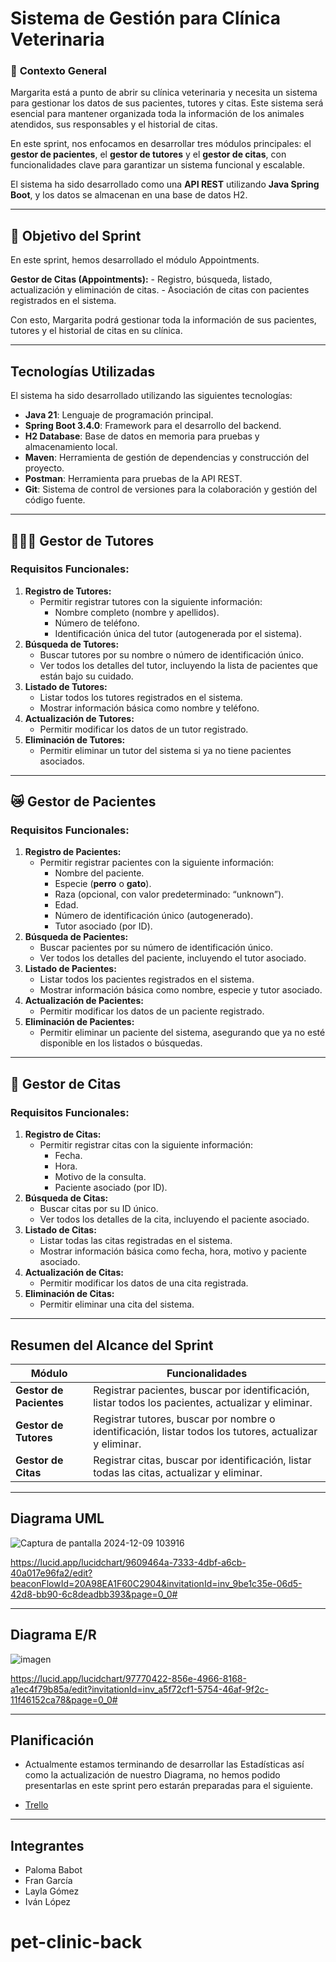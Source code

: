 # Sistema de Gestión para Clínica Veterinaria

### 🏁 **Contexto General**

Margarita está a punto de abrir su clínica veterinaria y necesita un sistema para gestionar los datos de sus pacientes, tutores y citas. Este sistema será esencial para mantener organizada toda la información de los animales atendidos, sus responsables y el historial de citas.

En este sprint, nos enfocamos en desarrollar tres módulos principales: el **gestor de pacientes**, el **gestor de tutores** y el **gestor de citas**, con funcionalidades clave para garantizar un sistema funcional y escalable.

El sistema ha sido desarrollado como una **API REST** utilizando **Java Spring Boot**, y los datos se almacenan en una base de datos H2.

---

## 👀 **Objetivo del Sprint**

En este sprint, hemos desarrollado el módulo Appointments.

**Gestor de Citas (Appointments):**
    - Registro, búsqueda, listado, actualización y eliminación de citas.
    - Asociación de citas con pacientes registrados en el sistema.

Con esto, Margarita podrá gestionar toda la información de sus pacientes, tutores y el historial de citas en su clínica.

---

## **Tecnologías Utilizadas**

El sistema ha sido desarrollado utilizando las siguientes tecnologías:

- **Java 21**: Lenguaje de programación principal.
- **Spring Boot 3.4.0**: Framework para el desarrollo del backend.
- **H2 Database**: Base de datos en memoria para pruebas y almacenamiento local.
- **Maven**: Herramienta de gestión de dependencias y construcción del proyecto.
- **Postman**: Herramienta para pruebas de la API REST.
- **Git**: Sistema de control de versiones para la colaboración y gestión del código fuente.

---

## 🧑🏽‍🦰 **Gestor de Tutores**

### **Requisitos Funcionales:**

1. **Registro de Tutores:**
    - Permitir registrar tutores con la siguiente información:
        - Nombre completo (nombre y apellidos).
        - Número de teléfono.
        - Identificación única del tutor (autogenerada por el sistema).
2. **Búsqueda de Tutores:**
    - Buscar tutores por su nombre o número de identificación único.
    - Ver todos los detalles del tutor, incluyendo la lista de pacientes que están bajo su cuidado.
3. **Listado de Tutores:**
    - Listar todos los tutores registrados en el sistema.
    - Mostrar información básica como nombre y teléfono.
4. **Actualización de Tutores:**
    - Permitir modificar los datos de un tutor registrado.
5. **Eliminación de Tutores:**
    - Permitir eliminar un tutor del sistema si ya no tiene pacientes asociados.

---

## 😿 **Gestor de Pacientes**

### **Requisitos Funcionales:**

1. **Registro de Pacientes:**
    - Permitir registrar pacientes con la siguiente información:
        - Nombre del paciente.
        - Especie (**perro** o **gato**).
        - Raza (opcional, con valor predeterminado: “unknown”).
        - Edad.
        - Número de identificación único (autogenerado).
        - Tutor asociado (por ID).
2. **Búsqueda de Pacientes:**
    - Buscar pacientes por su número de identificación único.
    - Ver todos los detalles del paciente, incluyendo el tutor asociado.
3. **Listado de Pacientes:**
    - Listar todos los pacientes registrados en el sistema.
    - Mostrar información básica como nombre, especie y tutor asociado.
4. **Actualización de Pacientes:**
    - Permitir modificar los datos de un paciente registrado.
5. **Eliminación de Pacientes:**
    - Permitir eliminar un paciente del sistema, asegurando que ya no esté disponible en los listados o búsquedas.

---

## 📅 **Gestor de Citas**

### **Requisitos Funcionales:**

1. **Registro de Citas:**
    - Permitir registrar citas con la siguiente información:
        - Fecha.
        - Hora.
        - Motivo de la consulta.
        - Paciente asociado (por ID).
2. **Búsqueda de Citas:**
    - Buscar citas por su ID único.
    - Ver todos los detalles de la cita, incluyendo el paciente asociado.
3. **Listado de Citas:**
    - Listar todas las citas registradas en el sistema.
    - Mostrar información básica como fecha, hora, motivo y paciente asociado.
4. **Actualización de Citas:**
    - Permitir modificar los datos de una cita registrada.
5. **Eliminación de Citas:**
    - Permitir eliminar una cita del sistema.

---

## **Resumen del Alcance del Sprint**

| **Módulo**           | **Funcionalidades**                                                                                                                                 |
|-----------------------|-----------------------------------------------------------------------------------------------------------------------------------------------------|
| **Gestor de Pacientes** | Registrar pacientes, buscar por identificación, listar todos los pacientes, actualizar y eliminar.                                                |
| **Gestor de Tutores**   | Registrar tutores, buscar por nombre o identificación, listar todos los tutores, actualizar y eliminar.                                           |
| **Gestor de Citas**     | Registrar citas, buscar por identificación, listar todas las citas, actualizar y eliminar.                                                        |

---

## **Diagrama UML**

![Captura de pantalla 2024-12-09 103916](https://github.com/user-attachments/assets/6bab81d2-f1ce-453c-909d-39f9e9816fea)


https://lucid.app/lucidchart/9609464a-7333-4dbf-a6cb-40a017e96fa2/edit?beaconFlowId=20A98EA1F60C2904&invitationId=inv_9be1c35e-06d5-42d8-bb90-6c8deadbb393&page=0_0#


---
## **Diagrama E/R**

![imagen](https://github.com/user-attachments/assets/9f3b80a2-e424-43ff-b517-a4ef5dfac75a)

https://lucid.app/lucidchart/97770422-856e-4966-8168-a1ec4f79b85a/edit?invitationId=inv_a5f72cf1-5754-46af-9f2c-11f46152ca78&page=0_0#


---


## **Planificación**

- Actualmente estamos terminando de desarrollar las Estadísticas así como la actualización de nuestro Diagrama, no hemos podido presentarlas en este sprint pero estarán preparadas para el siguiente.

- [Trello](https://trello.com/invite/b/673c9f6e1dbab5ef51910ebf/ATTI7adb4466e1d431c6b699b7cfcee1e142C3D560B0/clinicaveterinaria)

---

## **Integrantes**

- Paloma Babot
- Fran García
- Layla Gómez
- Iván López
# pet-clinic-back
